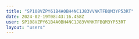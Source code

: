 ```yaml
---
title: "SP108VZPY61B4A0BH4NC1J83VVNKTFBQM3YP53RT"
date: 2024-02-19T08:43:16.458Z
user: SP108VZPY61B4A0BH4NC1J83VVNKTFBQM3YP53RT
layout: "users"
---
```

    